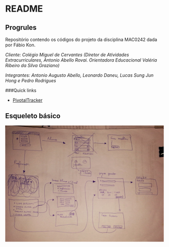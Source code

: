 # README

Progrules
---------

Repositório contendo os códigos do projeto da disciplina MAC0242 dada por Fábio Kon.

*Cliente: Colégio Miguel de Cervantes (Diretor de Atividades Extracurriculares, Antonio Abello Rovai. Orientadora Educacional Valéria Ribeiro da Silva Graziano)*

*Integrantes: Antonio Augusto Abello, Leonardo Daneu, Lucas Sung Jun Hong e Pedro Rodrigues*

###Quick links
* [PivotalTracker](https://www.pivotaltracker.com/n/projects/1423058)

Esqueleto básico
----------------

![alt text](https://github.com/blackjuice/Progrules/blob/master/images/sketchSkeleton.jpg?raw=true)

